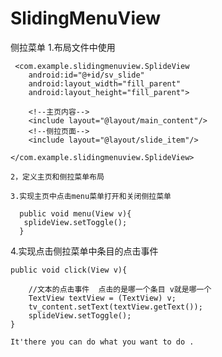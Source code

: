 # SlidingMenuView
侧拉菜单
1.布局文件中使用
  
 	 <com.example.slidingmenuview.SplideView
        android:id="@+id/sv_slide"
        android:layout_width="fill_parent"
        android:layout_height="fill_parent">

        <!--主页内容-->
        <include layout="@layout/main_content"/>
        <!--侧拉页面-->
        <include layout="@layout/slide_item"/>

    </com.example.slidingmenuview.SplideView>
    
    2，定义主页和侧拉菜单布局
    
    3.实现主页中点击menu菜单打开和关闭侧拉菜单
    
      public void menu(View v){
       splideView.setToggle();
      }
   4.实现点击侧拉菜单中条目的点击事件
   
    public void click(View v){

        //文本的点击事件  点击的是哪一个条目 v就是哪一个
        TextView textView = (TextView) v;
        tv_content.setText(textView.getText());
        splideView.setToggle();
    }
    
    It'there you can do what you want to do .
   
    
     
